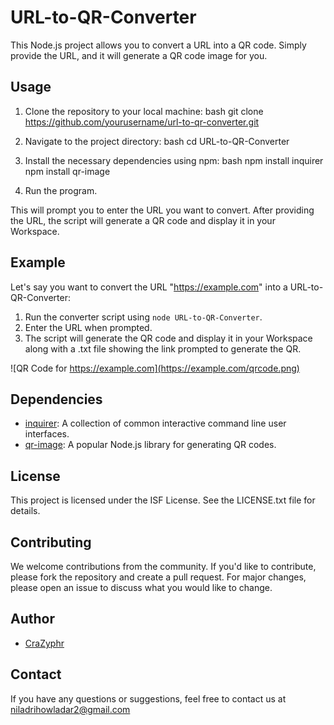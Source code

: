# URL-to-QR-Converter
This Node.js project allows you to convert a URL into a QR code. Simply provide the URL, and it will generate a QR code image for you.

## Usage

1. Clone the repository to your local machine:
   bash
   git clone https://github.com/yourusername/url-to-qr-converter.git
   

2. Navigate to the project directory:
   bash
   cd URL-to-QR-Converter
   

3. Install the necessary dependencies using npm:
   bash
   npm install inquirer
   npm install qr-image
   

5. Run the program.
   

This will prompt you to enter the URL you want to convert. After providing the URL, the script will generate a QR code and display it in your Workspace.

## Example

Let's say you want to convert the URL "https://example.com" into a URL-to-QR-Converter:

1. Run the converter script using `node URL-to-QR-Converter`.
2. Enter the URL when prompted.
3. The script will generate the QR code and display it in your Workspace along with a .txt file showing the link prompted to generate the QR.

![QR Code for https://example.com](https://example.com/qrcode.png)

## Dependencies

- [inquirer]([https://www.npmjs.com/package/qrcode](https://www.npmjs.com/package/inquirer)): A collection of common interactive command line user interfaces.
- [qr-image](https://www.npmjs.com/package/qr-image):  A popular Node.js library for generating QR codes.

## License

This project is licensed under the ISF License. See the LICENSE.txt file for details.

## Contributing

We welcome contributions from the community. If you'd like to contribute, please fork the repository and create a pull request. For major changes, please open an issue to discuss what you would like to change.

## Author

- [CraZyphr](https://github.com/CraZyphr)

## Contact

If you have any questions or suggestions, feel free to contact us at niladrihowladar2@gmail.com


